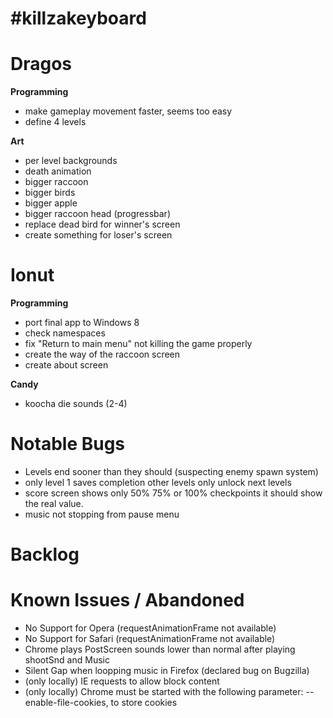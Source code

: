 #killzakeyboard
==============

Dragos
======

**Programming**
- make gameplay movement faster, seems too easy
- define 4 levels

**Art**
- per level backgrounds
- death animation
- bigger raccoon
- bigger birds
- bigger apple
- bigger raccoon head (progressbar)
- replace dead bird for winner's screen
- create something for loser's screen

Ionut
=====

**Programming**
- port final app to Windows 8
- check namespaces
- fix "Return to main menu" not killing the game properly
- create the way of the raccoon screen
- create about screen

**Candy**
- koocha die sounds (2-4)

Notable Bugs
====
- Levels end sooner than they should (suspecting enemy spawn system)
- only level 1 saves completion other levels only unlock next levels
- score screen shows only 50% 75% or 100% checkpoints it should show the real value.
- music not stopping from pause menu

Backlog
=====

Known Issues / Abandoned
=====
- No Support for Opera (requestAnimationFrame not available)
- No Support for Safari (requestAnimationFrame not available)
- Chrome plays PostScreen sounds lower than normal after playing shootSnd and Music
- Silent Gap when loopping music in Firefox (declared bug on Bugzilla)
- (only locally) IE requests to allow block content
- (only locally) Chrome must be started with the following parameter: --enable-file-cookies, to store cookies
